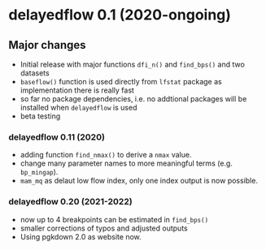 # delayedflow 0.1 (2020-ongoing)

## Major changes 

- Initial release with major functions `dfi_n()` and `find_bps()` and two datasets
- `baseflow()` function is used directly from `lfstat` package as implementation there is really fast
- so far no package dependencies, i.e. no addtional packages will be installed when `delayedflow` is used
- beta testing

### delayedflow 0.11 (2020)

- adding function `find_nmax()` to derive a `nmax` value.
- change many parameter names to more meaningful terms (e.g. `bp_mingap`).
- `mam_mq` as delaut low flow index, only one index output is now possible.

### delayedflow 0.20 (2021-2022)

- now up to 4 breakpoints can be estimated in `find_bps()`
- smaller corrections of typos and adjusted outputs
- Using pgkdown 2.0 as website now.
